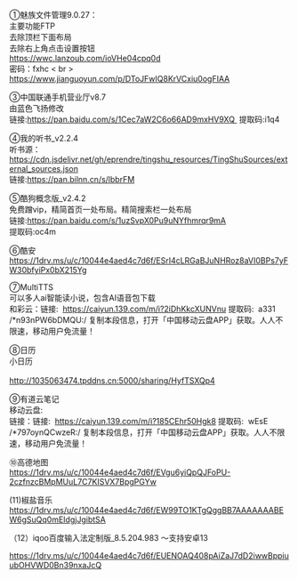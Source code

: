 ①魅族文件管理9.0.27：<br>
主要功能FTP<br>
去除顶栏下面布局<br>
去除右上角点击设置按钮<br>
https://wwc.lanzoub.com/ioVHe04cpq0d<br>
密码：fxhc < br >
https://www.jianguoyun.com/p/DToJFwIQ8KrVCxiu0ogFIAA  <br> 


③中国联通手机营业厅v8.7<br>
由蓝色飞扬修改<br>
链接:https://pan.baidu.com/s/1Cec7aW2C6o66AD9mxHV9XQ 
提取码:i1q4

④我的听书_v2.2.4<br>
听书源：https://cdn.jsdelivr.net/gh/eprendre/tingshu_resources/TingShuSources/external_sources.json<br>
链接:https://pan.bilnn.cn/s/lbbrFM

⑤酷狗概念版_v2.4.2<br>
免费蹭vip，精简首页一处布局。精简搜索栏一处布局<br>
链接:https://pan.baidu.com/s/1uzSvpX0Pu9uNYfhmrqr9mA<br>
提取码:oc4m 

⑥酷安<br>
https://1drv.ms/u/c/10044e4aed4c7d6f/ESrI4cLRGaBJuNHRoz8aVI0BPs7yFW30bfyiPx0bX215Yg<br>


⑦MultiTTS<br>
可以多人ai智能读小说，包含AI语音包下载<br>
和彩云：链接:  https://caiyun.139.com/m/i?2iDhKkcXUNVnu
提取码:  a331
/*n93nPW6bDMQU:/ 
复制本段信息，打开「中国移动云盘APP」获取。人人不限速，移动用户免流量！

⑧日历<br>
小日历<br>
<br>
http://1035063474.tpddns.cn:5000/sharing/HyfTSXQp4

⑨有道云笔记<br>
移动云盘:<br>
链接：链接:  https://caiyun.139.com/m/i?185CEhr50Hgk8
提取码:  wEsE
/*797oynQCwzeR:/ 
复制本段信息，打开「中国移动云盘APP」获取。人人不限速，移动用户免流量！


⑩高德地图<br>
https://1drv.ms/u/c/10044e4aed4c7d6f/EVgu6yiQpQJFoPU-2czfnzcBMpMUuL7C7KISVX7BpgPGYw

(11)椒盐音乐<br>
https://1drv.ms/u/c/10044e4aed4c7d6f/EW99TO1KTgQggBB7AAAAAAABEW6gSuQq0mEIdgjJgibtSA

（12）iqoo百度输入法定制版_8.5.204.983 ～支持安卓13 <br>

https://1drv.ms/u/c/10044e4aed4c7d6f/EUENOAQ408pAiZaJ7dD2iwwBppiuubOHVWD0Bn39nxaJcQ



